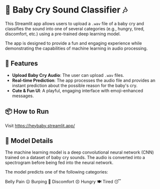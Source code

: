 # 👶 Baby Cry Sound Classifier 🎶

This Streamlit app allows users to upload a `.wav` file of a baby cry and classifies the sound into one of several categories (e.g., hungry, tired, discomfort, etc.) using a pre-trained deep learning model.

The app is designed to provide a fun and engaging experience while demonstrating the capabilities of machine learning in audio processing.

## 🚀 Features
- **Upload Baby Cry Audio**: The user can upload `.wav` files.
- **Real-time Prediction**: The app processes the audio file and provides an instant prediction about the possible reason for the baby's cry.
- **Cute & Fun UI**: A playful, engaging interface with emoji-enhanced messages.

## 📦 How to Run 

Visit 
https://heybaby.streamlit.app/

## 🧠 Model Details

The machine learning model is a deep convolutional neural network (CNN) trained on a dataset of baby cry sounds. The audio is converted into a spectrogram before being fed into the neural network.

The model predicts one of the following categories:

Belly Pain 😖
Burping 🍼
Discomfort 😣
Hungry 🍽️
Tired 😴
